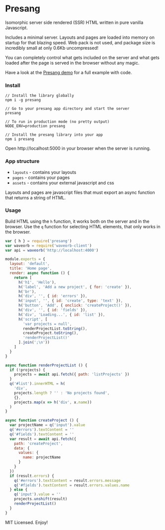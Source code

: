 # Presang
Isomorphic server side rendered (SSR) HTML written in pure vanilla Javascript.

Includes a minimal server. Layouts and pages are loaded into memory on startup for that blazing speed. Web pack is not used, and package size is incredibly small at only 0.6Kb uncompressed!

You can completely control what gets included on the server and what gets loaded after the page is served in the browser without any magic.

Have a look at the [Presang demo](https://github.com/fugroup/presang-demo) for a full example with code.

### Install
```
// Install the library globally
npm i -g presang

// Go to your presang app directory and start the server
presang

// To run in production mode (no pretty output)
NODE_ENV=production presang

// Install the presang library into your app
npm i presang
```
Open http://localhost:5000 in your browser when the server is running.

### App structure
* `layouts` - contains your layouts
* `pages` - contains your pages
* `assets` - contains your external javascript and css

Layouts and pages are javascript files that must export an async function that returns a string of HTML.

### Usage
Build HTML using the `h` function, it works both on the server and in the browser. Use the `q` function for selecting HTML elements, that only works in the browser.

```javascript
var { h } = require('presang')
var waveorb = require('waveorb-client')
var api = waveorb('http://localhost:4000')

module.exports = {
  layout: 'default',
  title: 'Home page',
  render: async function () {
    return [
      h('h1', 'Hello'),
      h('label', 'Add a new project', { for: 'create' }),
      h('br'),
      h('div', '', { id: 'errors' }),
      h('input', '', { id: 'create', type: 'text' }),
      h('button', 'Add', { onclick: 'createProject()' }),
      h('div', '', { id: 'fields' }),
      h('div', 'Loading...', { id: 'list' }),
      h('script', [
        'var projects = null',
        renderProjectList.toString(),
        createProject.toString(),
        'renderProjectList()'
      ].join(';\n'))
    ]
  }
}

async function renderProjectList () {
  if (!projects) {
    projects = await api.fetch({ path: 'listProjects' })
  }
  q('#list').innerHTML = h(
    'div',
    projects.length ? '' : 'No projects found',
    {},
    projects.map(x => h('div', x.name))
  )
}

async function createProject () {
  var projectName = q('input').value
  q('#errors').textContent = ''
  q('#fields').textContent = ''
  var result = await api.fetch({
    path: 'createProject',
    data: {
      values: {
        name: projectName
      }
    }
  })
  if (result.errors) {
    q('#errors').textContent = result.errors.message
    q('#fields').textContent = result.errors.values.name
  } else {
    q('input').value = ''
    projects.unshift(result)
    renderProjectList()
  }
}
```
MIT Licensed. Enjoy!